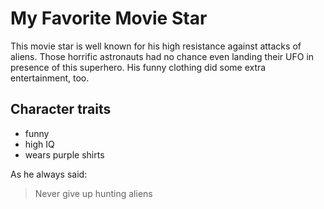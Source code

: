 # My Favorite Movie Star

This movie star is well known for his high resistance against attacks of aliens. Those horrific astronauts had no chance even landing their UFO in presence of this superhero. His funny clothing did some extra entertainment, too.

## Character traits

* funny
* high IQ
* wears purple shirts

As he always said:

> Never give up hunting aliens
